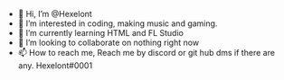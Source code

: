 - 👋 Hi, I’m @Hexelont
- 👀 I’m interested in coding, making music and gaming.
- 🌱 I’m currently learning HTML and FL Studio
- 💞️ I’m looking to collaborate on nothing right now
- 📫 How to reach me, Reach me by discord or git hub dms if there are any. Hexelont#0001

<!---
Hexelont/Hexelont is a ✨ special ✨ repository because its `README.md` (this file) appears on your GitHub profile.
You can click the Preview link to take a look at your changes.
--->
